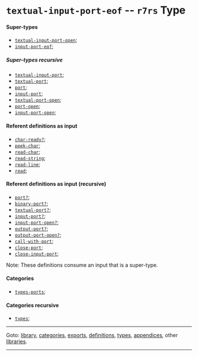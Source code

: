 

<a id='type__r7rs__textual-input-port-eof'></a>

# `textual-input-port-eof` -- `r7rs` Type


<a id='type__r7rs__textual-input-port-eof__super-types'></a>

#### Super-types

 * [`textual-input-port-open`](../../r7rs/types/textual-input-port-open.md#type__r7rs__textual-input-port-open);
 * [`input-port-eof`](../../r7rs/types/input-port-eof.md#type__r7rs__input-port-eof);


<a id='type__r7rs__textual-input-port-eof__super-types-recursive'></a>

##### Super-types recursive

 * [`textual-input-port`](../../r7rs/types/textual-input-port.md#type__r7rs__textual-input-port);
 * [`textual-port`](../../r7rs/types/textual-port.md#type__r7rs__textual-port);
 * [`port`](../../r7rs/types/port.md#type__r7rs__port);
 * [`input-port`](../../r7rs/types/input-port.md#type__r7rs__input-port);
 * [`textual-port-open`](../../r7rs/types/textual-port-open.md#type__r7rs__textual-port-open);
 * [`port-open`](../../r7rs/types/port-open.md#type__r7rs__port-open);
 * [`input-port-open`](../../r7rs/types/input-port-open.md#type__r7rs__input-port-open);


<a id='type__r7rs__textual-input-port-eof__referent-definitions-input'></a>

#### Referent definitions as input

 * [`char-ready?`](../../r7rs/definitions/char-ready_3f.md#definition__r7rs__char-ready_3f);
 * [`peek-char`](../../r7rs/definitions/peek-char.md#definition__r7rs__peek-char);
 * [`read-char`](../../r7rs/definitions/read-char.md#definition__r7rs__read-char);
 * [`read-string`](../../r7rs/definitions/read-string.md#definition__r7rs__read-string);
 * [`read-line`](../../r7rs/definitions/read-line.md#definition__r7rs__read-line);
 * [`read`](../../r7rs/definitions/read.md#definition__r7rs__read);


<a id='type__r7rs__textual-input-port-eof__referent-definitions-input-recursive'></a>

#### Referent definitions as input (recursive)

 * [`port?`](../../r7rs/definitions/port_3f.md#definition__r7rs__port_3f);
 * [`binary-port?`](../../r7rs/definitions/binary-port_3f.md#definition__r7rs__binary-port_3f);
 * [`textual-port?`](../../r7rs/definitions/textual-port_3f.md#definition__r7rs__textual-port_3f);
 * [`input-port?`](../../r7rs/definitions/input-port_3f.md#definition__r7rs__input-port_3f);
 * [`input-port-open?`](../../r7rs/definitions/input-port-open_3f.md#definition__r7rs__input-port-open_3f);
 * [`output-port?`](../../r7rs/definitions/output-port_3f.md#definition__r7rs__output-port_3f);
 * [`output-port-open?`](../../r7rs/definitions/output-port-open_3f.md#definition__r7rs__output-port-open_3f);
 * [`call-with-port`](../../r7rs/definitions/call-with-port.md#definition__r7rs__call-with-port);
 * [`close-port`](../../r7rs/definitions/close-port.md#definition__r7rs__close-port);
 * [`close-input-port`](../../r7rs/definitions/close-input-port.md#definition__r7rs__close-input-port);

Note:  These definitions consume an input that is a super-type.


<a id='type__r7rs__textual-input-port-eof__categories'></a>

#### Categories

 * [`types-ports`](../../r7rs/categories/types-ports.md#category__r7rs__types-ports);


<a id='type__r7rs__textual-input-port-eof__categories-recursive'></a>

#### Categories recursive

 * [`types`](../../r7rs/categories/types.md#category__r7rs__types);

----

Goto: [library](../../r7rs/_index.md#library__r7rs), [categories](../../r7rs/categories/_index.md#toc__r7rs__categories), [exports](../../r7rs/exports/_index.md#toc__r7rs__exports), [definitions](../../r7rs/definitions/_index.md#toc__r7rs__definitions), [types](../../r7rs/types/_index.md#toc__r7rs__types), [appendices](../../r7rs/appendices/_index.md#toc__r7rs__appendices), other [libraries](../../_libraries.md#toc__libraries).

----

